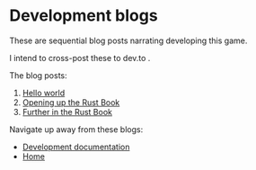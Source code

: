 # Development blogs

These are sequential blog posts narrating developing this game.

I intend to cross-post these to dev.to .

The blog posts:

1. [Hello world](./001-hello-world/README.md)
2. [Opening up the Rust Book](./002-rust-book/README.md)
3. [Further in the Rust Book](./003-rust-book-2/README.md)

Navigate up away from these blogs:

+ [Development documentation](../README.md)
+ [Home](../../README.md)
